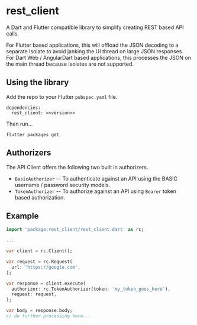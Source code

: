 # rest_client

A Dart and Flutter compatible library to simplify creating REST based API calls.

For Flutter based applications, this will offload the JSON decoding to a
separate Isolate to avoid janking the UI thread on large JSON responses.  For
Dart Web / AngularDart based applications, this processes the JSON on the main
thread because Isolates are not supported.


## Using the library

Add the repo to your Flutter `pubspec.yaml` file.

```
dependencies:
  rest_client: <<version>> 
```

Then run...
```
flutter packages get
```



## Authorizers

The API Client offers the following two built in authorizers.

* `BasicAuthorizer` -- To authenticate against an API using the BASIC username / password security models.
* `TokenAuthorizer` -- To authorize against an API using `Bearer` token based authorization.

## Example

```dart
import 'package:rest_client/rest_client.dart' as rc;

...

var client = rc.Client();

var request = rc.Request(
  url: 'https://google.com',
);

var response = client.execute(
  authorizor: rc.TokenAuthorizer(token: 'my_token_goes_here'),
  request: request, 
);

var body = response.body;
// do further processing here...
```

